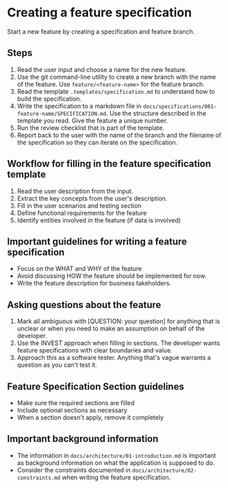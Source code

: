# Creating a feature specification

Start a new feature by creating a specification and feature branch.

## Steps

1. Read the user input and choose a name for the new feature.
2. Use the git command-line utility to create a new branch with the name of the
   feature. Use `feature/<feature-name>` for the feature branch.
3. Read the template `.templates/specification.md` to understand how
   to build the specification.
4. Write the specification to a markdown file in
   `docs/specifications/001-feature-name/SPECIFICATION.md`. Use the structure
   described in the template you read. Give the feature a unique number.
5. Run the review checklist that is part of the template.
5. Report back to the user with the name of the branch and the filename of the
   specification so they can iterate on the specification.

## Workflow for filling in the feature specification template

1. Read the user description from the input.
2. Extract the key concepts from the user's description.
3. Fill in the user scenarios and testing section
4. Define functional requirements for the feature
5. Identify entities involved in the feature (if data is involved)

## Important guidelines for writing a feature specification

- Focus on the WHAT and WHY of the feature
- Avoid discussing HOW the feature should be implemented for now.
- Write the feature description for business takeholders.

## Asking questions about the feature

1. Mark all ambiguous with [QUESTION: your question] for anything that is
   unclear or when you need to make an assumption on behalf of the developer.
2. Use the INVEST approach when filling in sections. The developer wants
   feature specifications with clear boundaries and value.
3. Approach this as a software tester. Anything that's vague warrants a
   question as you can't test it.

## Feature Specification Section guidelines

- Make sure the required sections are filled
- Include optional sections as necessary
- When a section doesn't apply, remove it completely

## Important background information

- The information in `docs/architecture/01-introduction.md` is important
  as background information on what the application is supposed to do.
- Consider the constraints documented in `docs/architecture/02-constraints.md`
  when writing the feature specification.
